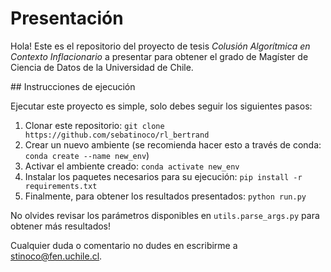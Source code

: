 # Presentación
Hola! Este es el repositorio del proyecto de tesis *Colusión Algorítmica en Contexto Inflacionario* a presentar para obtener el grado de Magíster de Ciencia de Datos de la Universidad de Chile. 

## Instrucciones de ejecución

Ejecutar este proyecto es simple, solo debes seguir los siguientes pasos:
1. Clonar este repositorio: `git clone https://github.com/sebatinoco/rl_bertrand`
2. Crear un nuevo ambiente (se recomienda hacer esto a través de conda: `conda create --name new_env`)
3. Activar el ambiente creado: `conda activate new_env`
4. Instalar los paquetes necesarios para su ejecución: `pip install -r requirements.txt`
5. Finalmente, para obtener los resultados presentados: `python run.py`

No olvides revisar los parámetros disponibles en `utils.parse_args.py` para obtener más resultados!

Cualquier duda o comentario no dudes en escribirme a stinoco@fen.uchile.cl.
